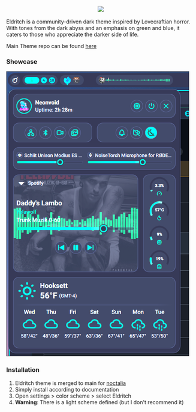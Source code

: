 <!-- DO NOT CHANGE THIS -->
<p align="center">
<img src="https://raw.github.com/eldritch-theme/eldritch/master/assets/logo/logo.png" width=150>
</p>
<p>
Eldritch is a community-driven dark theme inspired by Lovecraftian horror. With tones from the dark abyss and an emphasis on green and blue, it caters to those who appreciate the darker side of life.
</p>

Main Theme repo can be found [here](https://github.com/eldritch-theme/eldritch)

### Showcase

<!-- Your screenshot should go here -->

<img src="screenshot.png" alt="Screenshot"/><br/>

### Installation

1. Eldritch theme is merged to main for [noctalia](https://docs.noctalia.dev/)
2. Simply install according to documentation
3. Open settings > color scheme > select Eldritch
4. **Warning**: There is a light scheme defined (but I don't recommend it)

<!-- If you want to provide install from source options, you can use the following template: -->
<!-- ### Installation From Source -->
<!-- 1. Any instructions here -->
